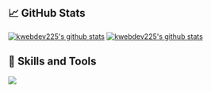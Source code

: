 ## :chart_with_upwards_trend: GitHub Stats
[![kwebdev225's github stats](https://github-readme-stats.vercel.app/api/top-langs/?username=kwebdev225&theme=tokyonight&langs_count=3&title_color=fff&icon_color=79ff97&text_color=9f9f9f&bg_color=151515&layout=compact)](https://github.com/anuraghazra/github-readme-stats)
[![kwebdev225's github stats](https://github-readme-stats.vercel.app/api?username=kwebdev225&show_icons=true&theme=tokyonight&line_height=20&include_all_commits=true&count_private=true&title_color=fff&icon_color=79ff97&text_color=9f9f9f&bg_color=151515)](https://github.com/anuraghazra/github-readme-stats)

## 🔧 Skills and Tools
![](https://img.shields.io/badge/Language-TypeScript_!S-informational?style=flat&logo=typescript&logoColor=white&color=3bac3a)
